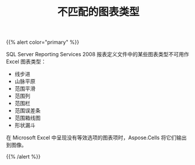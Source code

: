 ﻿---
title: 不匹配的图表类型
type: docs
weight: 40
url: /zh/reportingservices/mismatch-chart-types/
---
{{% alert color="primary" %}} 

SQL Server Reporting Services 2008 报表定义文件中的某些图表类型不可用作 Excel 图表类型：

- 线步进
- 山脉平原
- 范围平滑
- 范围列
- 范围栏
- 范围误差条
- 范围箱线图
- 形状漏斗

在 Microsoft Excel 中呈现没有等效选项的图表项时，Aspose.Cells 将它们输出到图像。

{{% /alert %}}
